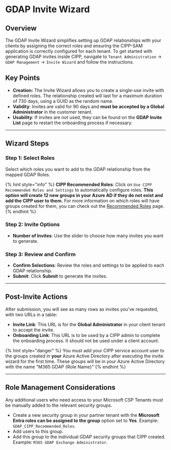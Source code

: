 # GDAP Invite Wizard

## Overview

The GDAP Invite Wizard simplifies setting up GDAP relationships with your clients by assigning the correct roles and ensuring the CIPP-SAM application is correctly configured for each tenant. To get started with generating GDAP invites inside CIPP, navigate to `Tenant Administration` -> `GDAP Management` -> `Invite Wizard` and follow the instructions.

## Key Points

* **Creation:** The Invite Wizard allows you to create a single-use invite with defined roles. The relationship created will last for a maximum duration of 730 days, using a GUID as the random name.
* **Validity**: Invites are valid for 90 days and **must be accepted by a Global Administrator** in the customer tenant.
* **Usability**: If invites are not used, they can be found on the **GDAP Invite List** page to restart the onboarding process if necessary.

***

## **Wizard Steps**

### **Step 1: Select Roles**

Select which roles you want to add to the GDAP relationship from the mapped GDAP Roles.

{% hint style="info" %}
**CIPP Recommended Roles**: Click on `Use CIPP Recommended Roles and Settings` to automatically configure roles. **This option will create 12 new groups in your Azure AD if they do not exist and add the CIPP user to them.** For more information on which roles will have groups created for them, you can check out the [Recommended Roles](recommended-roles.md) page.
{% endhint %}

### **Step 2: Invite Options**

* **Number of Invites**: Use the slider to choose how many invites you want to generate.

### **Step 3: Review and Confirm**

* **Confirm Selections**: Review the roles and settings to be applied to each GDAP relationship.
* **Submit**: Click **Submit** to generate the invites.&#x20;

***

## **Post-Invite Actions**

After submission, you will see as many rows as invites you've requested, with two URLs in a table:

* **Invite Link**: This URL is for the **Global Administrator** in your client tenant to accept the invite.
* **Onboarding Link**: This URL is to be used by a CIPP admin to complete the onboarding process. It should not be used under a client account.

{% hint style="danger" %}
You must add your CIPP service account user to the groups created in **your** Azure Active Directory after executing the invite wizard for the first time. These groups will be in your Azure Active Directory with the name "M365 GDAP {Role Name}"
{% endhint %}

***

## Role Management Considerations

Any additional users who need access to your Microsoft CSP Tenants must be manually added to the relevant security groups.

* Create a new security group in your partner tenant with the **Microsoft Entra roles can be assigned to the group** option set to **Yes**. Example: `GDAP_CIPP_Recommended_Roles`.
* Add users to this group.
* Add this group to the individual GDAP security groups that CIPP created. Example: `M365 GDAP Exchange Administrator`.
